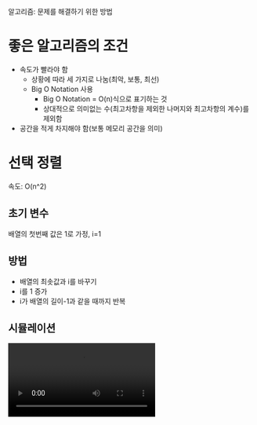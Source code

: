 알고리즘: 문제를 해결하기 위한 방법

# 좋은 알고리즘의 조건

- 속도가 빨라야 함
  - 상황에 따라 세 가지로 나눔(최악, 보통, 최선)
  - Big O Notation 사용
    - Big O Notation = O(n)식으로 표기하는 것
    - 상대적으로 의미없는 수(최고차항을 제외한 나머지와 최고차항의 계수)를 제외함
- 공간을 적게 차지해야 함(보통 메모리 공간을 의미)

# 선택 정렬

속도: O(n^2)

## 초기 변수

배열의 첫번째 값은 1로 가정, i=1

## 방법

- 배열의 최솟값과 i를 바꾸기
- i를 1 증가
- i가 배열의 길이-1과 같을 때까지 반복 

## 시뮬레이션

![./simulations/1.mp4](./simulations/1.mp4)

